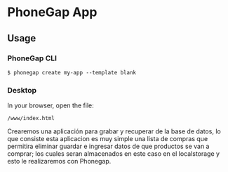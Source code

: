 # PhoneGap App

## Usage

### PhoneGap CLI

    $ phonegap create my-app --template blank

### Desktop

In your browser, open the file:

    /www/index.html
    
Crearemos una aplicación para grabar y recuperar de la base de datos, lo que consiste esta aplicacion es muy simple una lista de compras que permitira eliminar guardar e ingresar datos de que productos se van a comprar; los cuales seran almacenados en este caso en el localstorage y esto le realizaremos con Phonegap.

